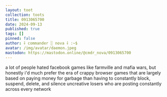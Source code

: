 ```yaml
---
layout: toot
collection: toots
title: 0913065700
date: 2024-09-13
published: true
tags: []
pinned: false
author: ⸸ commander ░ nova ⸸ :~$
avatar: /img/avatar/daemon.jpeg
mastodon: https://mastodon.online/@cmdr_nova/0913065700
---
```


a lot of people hated facebook games like farmville and mafia wars, but honestly i'd much prefer the era of crappy browser games that are largely based on paying money for garbage than having to constantly block, suspend, delete, and silence uncreative losers who are posting constantly across every network
